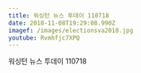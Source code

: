 ```yaml
---
title: 워싱턴 뉴스 투데이 110718
date: 2018-11-08T19:29:08.990Z
imagef: /images/electionsva2018.jpg
youtube: Rvmhfjc7XPQ
---
```

워싱턴 뉴스 투데이 110718
